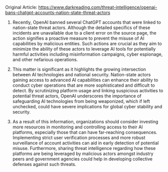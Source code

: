 Original Article: https://www.darkreading.com/threat-intelligence/openai-bans-chatgpt-accounts-nation-state-threat-actors

1) Recently, OpenAI banned several ChatGPT accounts that were linked to nation-state threat actors. Although the detailed specifics of these incidents are unavailable due to a client error on the source page, the action signifies a proactive measure to prevent the misuse of AI capabilities by malicious entities. Such actions are crucial as they aim to minimize the ability of these actors to leverage AI tools for potentially harmful activities including misinformation campaigns, cyber espionage, and other nefarious operations.

2) This matter is significant as it highlights the growing intersection between AI technologies and national security. Nation-state actors gaining access to advanced AI capabilities can enhance their ability to conduct cyber operations that are more sophisticated and difficult to detect. By scrutinizing platform usage and linking suspicious activities to potential threat actors, OpenAI underscores the importance of safeguarding AI technologies from being weaponized, which if left unchecked, could have severe implications for global cyber stability and security.

3) As a result of this information, organizations should consider investing more resources in monitoring and controlling access to their AI platforms, especially those that can have far-reaching consequences. Implementing strict user verification processes and more robust surveillance of account activities can aid in early detection of potential misuse. Furthermore, sharing threat intelligence regarding how these platforms are being leveraged by malicious actors amongst industry peers and government agencies could help in developing collective defenses against such threats.